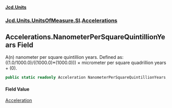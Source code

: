 #### [Jcd.Units](index.md 'index')
### [Jcd.Units.UnitsOfMeasure.SI](Jcd.Units.UnitsOfMeasure.SI.md 'Jcd.Units.UnitsOfMeasure.SI').[Accelerations](Accelerations.md 'Jcd.Units.UnitsOfMeasure.SI.Accelerations')

## Accelerations.NanometerPerSquareQuintillionYears Field

A(n) nanometer per square quintillion years. Defined as: ((1.0/1000.0)/((1000.0)*(1000.0))) × micrometer per square quadrillion years + (0).

```csharp
public static readonly Acceleration NanometerPerSquareQuintillionYears;
```

#### Field Value
[Acceleration](Acceleration.md 'Jcd.Units.UnitTypes.Acceleration')